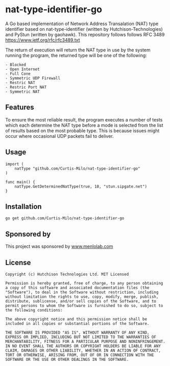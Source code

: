 # nat-type-identifier-go
A Go based implementation of Network Address Transalation (NAT) type identifier based on nat-type-identifier (written by Hutchison-Technologies) and PyStun (written by gaohawk). This repository follows follows RFC 3489 https://www.ietf.org/rfc/rfc3489.txt


The return of execution will return the NAT type in use by the system running the program, the returned type will be one of the following:

```
- Blocked
- Open Internet
- Full Cone
- Symmetric UDP Firewall
- Restric NAT
- Restric Port NAT
- Symmetric NAT
```

## Features

To ensure the most reliable result, the program executes a number of tests which each determine the NAT type before a mode is selected from the list of results based on the most probable type. This is because issues might occur where occasional UDP packets fail to deliver.



## Usage

```
import (
    natType "github.com/Curtis-Milo/nat-type-identifier-go"
)

func main() {
	natType.GetDeterminedNatType(true, 10, "stun.sipgate.net")
}

```

## Installation

`go get github.com/Curtis-Milo/nat-type-identifier-go`


## Sponsored by 

This project was sponsored by www.menlolab.com
## License

```
Copyright (c) Hutchison Technologies Ltd. MIT Licensed

Permission is hereby granted, free of charge, to any person obtaining a copy of this software and associated documentation files (the "Software"), to deal in the Software without restriction, including without limitation the rights to use, copy, modify, merge, publish, distribute, sublicense, and/or sell copies of the Software, and to permit persons to whom the Software is furnished to do so, subject to the following conditions:

The above copyright notice and this permission notice shall be included in all copies or substantial portions of the Software.

THE SOFTWARE IS PROVIDED "AS IS", WITHOUT WARRANTY OF ANY KIND, EXPRESS OR IMPLIED, INCLUDING BUT NOT LIMITED TO THE WARRANTIES OF MERCHANTABILITY, FITNESS FOR A PARTICULAR PURPOSE AND NONINFRINGEMENT. IN NO EVENT SHALL THE AUTHORS OR COPYRIGHT HOLDERS BE LIABLE FOR ANY CLAIM, DAMAGES OR OTHER LIABILITY, WHETHER IN AN ACTION OF CONTRACT, TORT OR OTHERWISE, ARISING FROM, OUT OF OR IN CONNECTION WITH THE SOFTWARE OR THE USE OR OTHER DEALINGS IN THE SOFTWARE.
```
